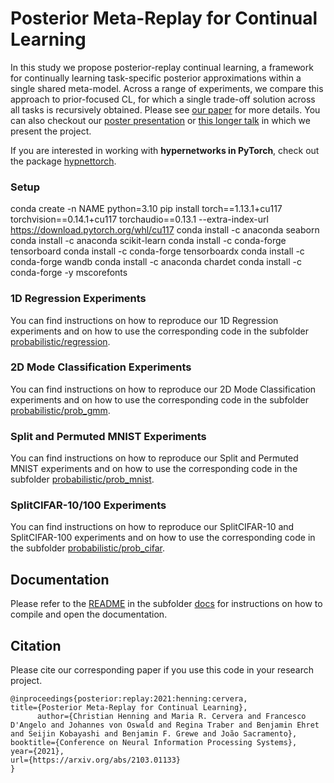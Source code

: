 # Posterior Meta-Replay for Continual Learning

In this study we propose posterior-replay continual learning, a framework for continually learning task-specific posterior approximations within a single shared meta-model. Across a range of experiments, we compare this approach to prior-focused CL, for which a single trade-off solution across all tasks is recursively obtained. Please see [our paper](https://arxiv.org/abs/2103.01133) for more details. You can also checkout our [poster presentation](https://neurips.cc/virtual/2021/poster/27724) or [this longer talk](https://www.youtube.com/watch?v=IF5twAVZ4Ns) in which we present the project.

If you are interested in working with **hypernetworks in PyTorch**, check out the package [hypnettorch](https://github.com/chrhenning/hypnettorch).

### Setup

conda create -n NAME python=3.10
pip install torch==1.13.1+cu117 torchvision==0.14.1+cu117 torchaudio==0.13.1 --extra-index-url https://download.pytorch.org/whl/cu117
conda install -c anaconda seaborn
conda install -c anaconda scikit-learn
conda install -c conda-forge tensorboard
conda install -c conda-forge tensorboardx
conda install -c conda-forge wandb
conda install -c anaconda chardet
conda install -c conda-forge -y mscorefonts


### 1D Regression Experiments

You can find instructions on how to reproduce our 1D Regression experiments and on how to use the corresponding code in the subfolder [probabilistic/regression](probabilistic/regression).

### 2D Mode Classification Experiments

You can find instructions on how to reproduce our 2D Mode Classification experiments and on how to use the corresponding code in the subfolder [probabilistic/prob_gmm](probabilistic/prob_gmm).

### Split and Permuted MNIST Experiments

You can find instructions on how to reproduce our Split and Permuted MNIST experiments and on how to use the corresponding code in the subfolder [probabilistic/prob_mnist](probabilistic/prob_mnist).

### SplitCIFAR-10/100 Experiments

You can find instructions on how to reproduce our SplitCIFAR-10 and SplitCIFAR-100 experiments and on how to use the corresponding code in the subfolder [probabilistic/prob_cifar](probabilistic/prob_cifar).

## Documentation

Please refer to the [README](docs/README.md) in the subfolder [docs](docs) for instructions on how to compile and open the documentation.

## Citation

Please cite our corresponding paper if you use this code in your research project.

```
@inproceedings{posterior:replay:2021:henning:cervera,
title={Posterior Meta-Replay for Continual Learning}, 
      author={Christian Henning and Maria R. Cervera and Francesco D'Angelo and Johannes von Oswald and Regina Traber and Benjamin Ehret and Seijin Kobayashi and Benjamin F. Grewe and João Sacramento},
booktitle={Conference on Neural Information Processing Systems},
year={2021},
url={https://arxiv.org/abs/2103.01133}
}
```
